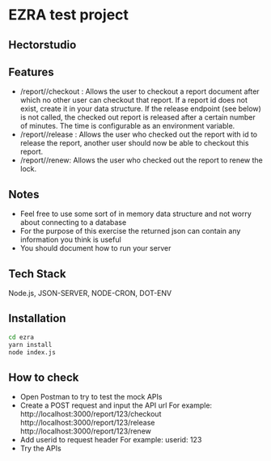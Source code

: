 # EZRA test project
## Hectorstudio

## Features

- /report/<id>/checkout :
Allows the user to checkout a report document after which no other user can checkout
that report. If a report id does not exist, create it in your data structure.
If the release endpoint (see below) is not called, the checked out report is released after
a certain number of minutes. The time is configurable as an environment variable.
- /report/<id>/release :
Allows the user who checked out the report with id <id> to release the report, another
user should now be able to checkout this report.
- /report/<id>/renew:
Allows the user who checked out the report to renew the lock.

## Notes
- Feel free to use some sort of in memory data structure and not worry about connecting
to a database
- For the purpose of this exercise the returned json can contain any information you think
is useful
- You should document how to run your server

## Tech Stack
Node.js, JSON-SERVER, NODE-CRON, DOT-ENV

## Installation

```sh
cd ezra
yarn install
node index.js
```


## How to check

- Open Postman to try to test the mock APIs
- Create a POST request and input the API url
For example:
http://localhost:3000/report/123/checkout
http://localhost:3000/report/123/release
http://localhost:3000/report/123/renew
- Add userid to request header
For example:
userid: 123
- Try the APIs


